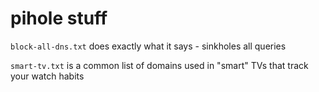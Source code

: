 # pihole stuff

`block-all-dns.txt` does exactly what it says - sinkholes all queries

`smart-tv.txt` is a common list of domains used in "smart" TVs that track your watch habits
